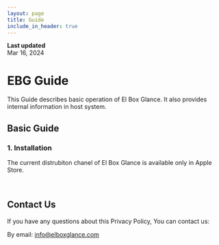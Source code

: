 ```yaml
---
layout: page
title: Guide
include_in_header: true
---
```


**Last updated**  
Mar 16, 2024

# EBG Guide
This Guide describes basic operation of El Box Glance. It also provides internal information in host system.
<br>

## Basic Guide

### 1. Installation
The current distrubiton chanel of El Box Glance is available only in Apple Store.

<br> 

## Contact Us
If you have any questions about this Privacy Policy, You can contact us:

By email: info@elboxglance.com
